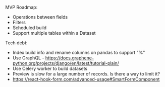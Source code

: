 MVP Roadmap:

- Operations between fields
- Filters
- Scheduled build
- Support multiple tables within a Dataset

Tech debt:

- Index build info and rename columns on pandas to support "%"
- Use GraphQL - https://docs.graphene-python.org/projects/django/en/latest/tutorial-plain/
- Use Celery worker to build datasets
- Preview is slow for a large number of records. Is there a way to limit it?
- https://react-hook-form.com/advanced-usage#SmartFormComponent
